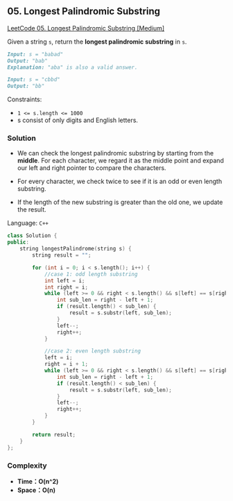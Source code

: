 ## **05. Longest Palindromic Substring**

[LeetCode 05. Longest Palindromic Substring [Medium]](https://leetcode.com/problems/longest-palindromic-substring/description/)

Given a string `s`, return the **longest palindromic substring** in `s`.



```markdown
Input: s = "babad"
Output: "bab"
Explanation: "aba" is also a valid answer.
```

```markdown
Input: s = "cbbd"
Output: "bb"
```

Constraints:

* `1 <= s.length <= 1000`
* s consist of only digits and English letters.


### **Solution**
* We can check the longest palindromic substring by starting from the **middle**. For each character, we regard it as the middle point and expand our left and right pointer to compare the characters.

* For every character, we check twice to see if it is an odd or even length substring.

* If the length of the new substring is greater than the old one, we update the result. 


Language: `C++`
``` C++
class Solution {
public:
    string longestPalindrome(string s) {
        string result = "";

        for (int i = 0; i < s.length(); i++) {
            //case 1: odd length substring
            int left = i;
            int right = i;
            while (left >= 0 && right < s.length() && s[left] == s[right]) {
                int sub_len = right - left + 1;
                if (result.length() < sub_len) {
                    result = s.substr(left, sub_len);
                }
                left--;
                right++;
            }

            //case 2: even length substring
            left = i;
            right = i + 1;
            while (left >= 0 && right < s.length() && s[left] == s[right]) {
                int sub_len = right - left + 1;
                if (result.length() < sub_len) {
                    result = s.substr(left, sub_len);
                }
                left--;
                right++;
            }
        }

        return result;
    }
};
```
### **Complexity**
* **Time：O(n^2)**
* **Space：O(n)**
